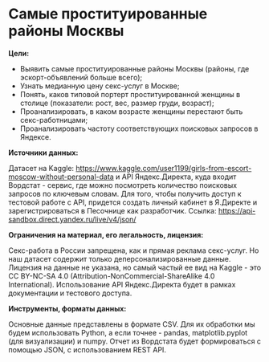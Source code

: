 Самые проституированные районы Москвы
=====================================
**Цели:**

- Выявить самые проституированные районы Москвы (районы, где эскорт-объявлений больше всего);
- Узнать медианную цену секс-услуг в Москве;
- Понять, каков типовой портерт проституированной женщины в столице (показатели: рост, вес, размер груди, возраст);
- Проанализировать, в каком возрасте женщины перестают быть секс-работницами;
- Проанализировать частоту соответствующих поисковых запросов в Яндексе.

**Источники данных:**

Датасет на Kaggle: https://www.kaggle.com/user1199/girls-from-escort-moscow-without-personal-data и API Яндекс.Директа, куда входит Вордстат - сервис, где можно посмотреть количество поисковых запросов по ключевым словам. Для того, чтобы получить доступ к тестовой работе с API, придется создать личный кабинет в Я.Директе и зарегистрироваться в Песочнице как разработчик. Ссылка: https://api-sandbox.direct.yandex.ru/live/v4/json/

**Ограничения на материал, его легальность, лицензия:**

Секс-работа в России запрещена, как и прямая реклама секс-услуг. Но наш датасет содержит только деперсонализированные данные.
Лицензия на данные не указана, но самый частый ее вид на Kaggle - это CC BY-NC-SA 4.0 (Attribution-NonCommercial-ShareAlike 4.0 International).
Использование API Яндекс.Директа будет в рамках документации и тестового доступа. 

**Инструменты, форматы данных:**

Основные данные представлены в формате CSV. Для их обработки мы будем использовать Python, а если точнее - pandas, matplotlib.pyplot (для визуализации) и numpy. 
Отчет из Вордстата будет формироваться с помощью  JSON, с использованием REST API. 
